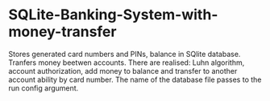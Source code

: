 # SQLite-Banking-System-with-money-transfer
Stores generated card numbers and PINs, balance in SQlite database. Tranfers money beetwen accounts.
There are realised: Luhn algorithm, account authorization, add money to balance and transfer to another account ability by card number.
The name of the database file passes to the run config argument.
